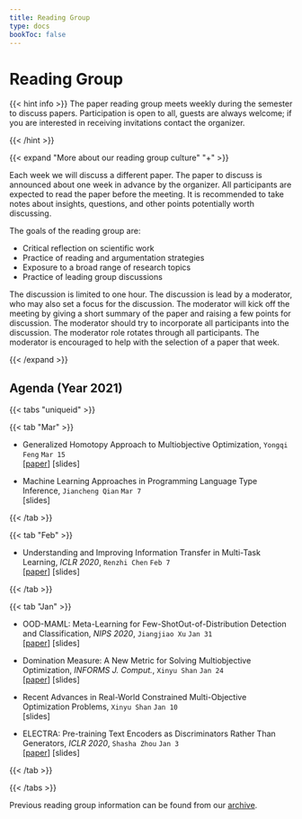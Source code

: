 ```yaml
---
title: Reading Group
type: docs
bookToc: false
---
```


# Reading Group

{{< hint info >}}
The paper reading group meets weekly during the semester to discuss papers. Participation is open to all, guests are always welcome; if you are interested in receiving invitations contact the organizer.

{{< /hint >}}

{{< expand "More about our reading group culture" "+" >}}

Each week we will discuss a different paper. The paper to discuss is announced about one week in advance by the organizer. All participants are expected to read the paper before the meeting. It is recommended to take notes about insights, questions, and other points potentially worth discussing.

The goals of the reading group are:
- Critical reflection on scientific work
- Practice of reading and argumentation strategies
- Exposure to a broad range of research topics
- Practice of leading group discussions

The discussion is limited to one hour. The discussion is lead by a moderator, who may also set a focus for the discussion. The moderator will kick off the meeting by giving a short summary of the paper and raising a few points for discussion. The moderator should try to incorporate all participants into the discussion. The moderator role rotates through all participants. The moderator is encouraged to help with the selection of a paper that week.

{{< /expand >}}


## Agenda (Year 2021)

{{< tabs "uniqueid" >}}

{{< tab "Mar" >}}

- Generalized Homotopy Approach to Multiobjective Optimization, `Yongqi Feng` `Mar 15`<br>
[[paper](https://link.springer.com/article/10.1023/A:1017536311488)] [slides]

- Machine Learning Approaches in Programming Language Type Inference, `Jiancheng Qian` `Mar 7`<br>
[slides]

{{< /tab >}}

{{< tab "Feb" >}}

- Understanding and Improving Information Transfer in Multi-Task Learning, _ICLR 2020_, `Renzhi Chen` `Feb 7`<br>
[[paper](https://openreview.net/forum?id=SylzhkBtDB)] [slides]

{{< /tab >}}

{{< tab "Jan" >}}

- OOD-MAML: Meta-Learning for Few-ShotOut-of-Distribution Detection and Classification, _NIPS 2020_, `Jiangjiao Xu` `Jan 31`<br>
[[paper](https://proceedings.neurips.cc/paper/2020/file/28e209b61a52482a0ae1cb9f5959c792-Paper.pdf)] [slides]

- Domination Measure: A New Metric for Solving Multiobjective Optimization, _INFORMS J. Comput._, `Xinyu Shan` `Jan 24`<br>
[[paper](https://pubsonline.informs.org/doi/10.1287/ijoc.2019.0920)] [slides]

- Recent Advances in Real-World Constrained Multi-Objective Optimization Problems, `Xinyu Shan` `Jan 10`<br>
[slides]

- ELECTRA: Pre-training Text Encoders as Discriminators Rather Than Generators, _ICLR 2020_, `Shasha Zhou` `Jan 3`<br>
[[paper](https://openreview.net/pdf?id=r1xMH1BtvB)] [slides]

{{< /tab >}}

{{< /tabs >}}

Previous reading group information can be found from our [archive](/docs/research/archive_reading).
